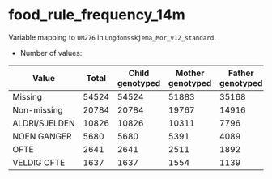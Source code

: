 # food_rule_frequency_14m
Variable mapping to `UM276` in `Ungdomsskjema_Mor_v12_standard`.
- Number of values:

| Value | Total | Child genotyped | Mother genotyped | Father genotyped |
| ----- | ----- | --------------- | ---------------- | ---------------- |
| Missing | 54524 | 54524 | 51883 | 35168 |
| Non-missing | 20784 | 20784 | 19767 | 14916 |
| ALDRI/SJELDEN | 10826 | 10826 | 10311 |7796 |
| NOEN GANGER | 5680 | 5680 | 5391 |4089 |
| OFTE | 2641 | 2641 | 2511 |1892 |
| VELDIG OFTE | 1637 | 1637 | 1554 |1139 |



